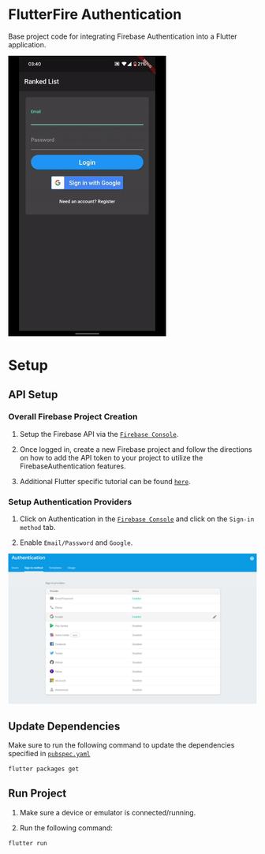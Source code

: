 # FlutterFire Authentication

Base project code for integrating Firebase Authentication into a Flutter application.

![FlutterFirebaseAuthenticationPreview](./imgs/FlutterFirebaseAuthenticationPreview.gif)

# Setup

## API Setup

### Overall Firebase Project Creation

1. Setup the Firebase API via the [`Firebase Console`](https://console.firebase.google.com/). 

2. Once logged in, create a new Firebase project and follow the directions on how to add the API token to your project to utilize the FirebaseAuthentication features. 

3. Additional Flutter specific tutorial can be found [`here`](https://firebase.google.com/docs/flutter/setup).

### Setup Authentication Providers

1. Click on Authentication in the [`Firebase Console`]((https://console.firebase.google.com/)) and click on the `Sign-in method` tab.

2. Enable `Email/Password` and `Google`.

![FlutterFirebaseAuthenticationProviders](./imgs/FirebaseConsoleAuthenticationProviders.png)

## Update Dependencies

Make sure to run the following command to update the dependencies specified in [`pubspec.yaml`](./pubspec.yaml)

```bash
flutter packages get
```

## Run Project

1. Make sure a device or emulator is connected/running.

2. Run the following command:

```bash
flutter run
```
